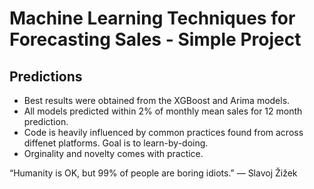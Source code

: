 # Machine Learning Techniques for Forecasting Sales - Simple Project


## Predictions

* Best results were obtained from the XGBoost and Arima models.
* All models predicted within 2% of monthly mean sales for 12 month prediction.
* Code is heavily influenced by common practices found from across diffenet platforms. Goal is to learn-by-doing.
* Orginality and novelty comes with practice.

“Humanity is OK, but 99% of people are boring idiots.”
― Slavoj Žižek

